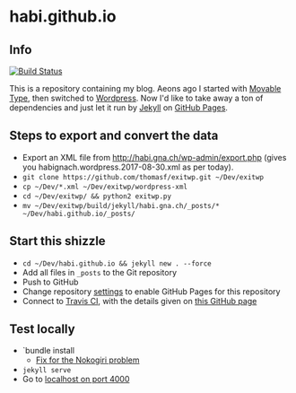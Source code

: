 # habi.github.io

## Info
[![Build Status](https://travis-ci.org/habi/habi.github.io.svg?branch=master)](https://travis-ci.org/habi/habi.github.io)

This is a repository containing my blog.
Aeons ago I started with [Movable Type](https://www.movabletype.org/), then switched to [Wordpress](http://wordpress.org).
Now I'd like to take away a ton of dependencies and just let it run by [Jekyll](https://jekyllrb.com/) on [GitHub Pages](http://pages.github.com).

## Steps to export and convert the data

- Export an XML file from http://habi.gna.ch/wp-admin/export.php (gives you habignach.wordpress.2017-08-30.xml as per today).
- `git clone https://github.com/thomasf/exitwp.git ~/Dev/exitwp`
- `cp ~/Dev/*.xml ~/Dev/exitwp/wordpress-xml`
- `cd ~/Dev/exitwp/ && python2 exitwp.py`
- `mv ~/Dev/exitwp/build/jekyll/habi.gna.ch/_posts/* ~/Dev/habi.github.io/_posts/`

## Start this shizzle
- `cd ~/Dev/habi.github.io && jekyll new . --force`
- Add all files in `_posts` to the Git repository
- Push to GitHub
- Change repository [settings](https://github.com/habi/blog/settings) to enable GitHub Pages for this repository
- Connect to [Travis CI](https://travis-ci.org/habi/habi.github.io), with the details given on [this GitHub page](https://help.github.com/articles/viewing-jekyll-build-error-messages/)

## Test locally
- `bundle install
  - [Fix for the Nokogiri problem](https://stackoverflow.com/a/27496640)
- `jekyll serve`
- Go to [localhost on port 4000](http://localhost:4000)